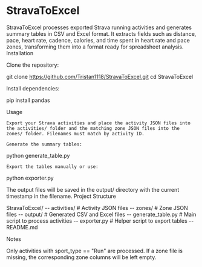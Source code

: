 # StravaToExcel
StravaToExcel processes exported Strava running activities and generates summary tables in CSV and Excel format. It extracts fields such as distance, pace, heart rate, cadence, calories, and time spent in heart rate and pace zones, transforming them into a format ready for spreadsheet analysis.
Installation

Clone the repository:

git clone https://github.com/Tristan1118/StravaToExcel.git
cd StravaToExcel

Install dependencies:

pip install pandas

Usage

    Export your Strava activities and place the activity JSON files into the activities/ folder and the matching zone JSON files into the zones/ folder. Filenames must match by activity ID.

    Generate the summary tables:

python generate_table.py

    Export the tables manually or use:

python exporter.py

The output files will be saved in the output/ directory with the current timestamp in the filename.
Project Structure

StravaToExcel/
-- activities/        # Activity JSON files
-- zones/             # Zone JSON files
-- output/            # Generated CSV and Excel files
-- generate_table.py  # Main script to process activities
-- exporter.py        # Helper script to export tables
-- README.md

Notes

Only activities with sport_type == "Run" are processed. If a zone file is missing, the corresponding zone columns will be left empty.
